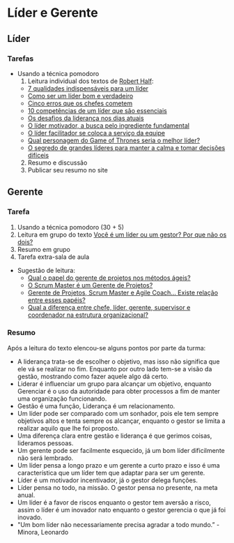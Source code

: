 # Líder e Gerente



## Líder

### Tarefas
- Usando a técnica pomodoro
  1. Leitura individual dos textos de [Robert Half](https://www.roberthalf.com.br):
    - [7 qualidades indispensáveis para um líder](https://www.roberthalf.com.br/blog/carreira/7-qualidades-indispensaveis-para-um-lider)
    - [Como ser um líder bom e verdadeiro](https://www.roberthalf.com.br/blog/carreira/como-ser-um-lider-bom-e-verdadeiro)
    - [Cinco erros que os chefes cometem](https://www.roberthalf.com.br/blog/dicas/cinco-erros-que-os-chefes-cometem)
    - [10 competências de um líder que são essenciais](https://www.roberthalf.com.br/blog/carreira/10-competencias-de-um-lider-que-sao-essenciais)
    - [Os desafios da liderança nos dias atuais](https://www.roberthalf.com.br/blog/carreira/os-desafios-da-lideranca-nos-dias-atuais)
    - [O líder motivador, a busca pelo ingrediente fundamental](https://www.roberthalf.com.br/blog/experts/o-lider-motivador-busca-pelo-ingrediente-fundamental)
    - [O líder facilitador se coloca a serviço da equipe](https://www.roberthalf.com.br/blog/carreira/o-lider-facilitador-se-coloca-servico-da-equipe)
    - [Qual personagem do Game of Thrones seria o melhor líder?](https://www.roberthalf.com.br/blog/carreira/qual-personagem-do-game-thrones-seria-o-melhor-lider)
    - [O segredo de grandes líderes para manter a calma e tomar decisões difíceis](https://www.roberthalf.com.br/blog/carreira/o-segredo-de-grandes-lideres-para-manter-calma-e-tomar-decisoes-dificeis)
  2. Resumo e discussão
  3. Publicar seu resumo no site



## Gerente

### Tarefa
1. Usando a técnica pomodoro (30 + 5)
  1. Leitura em grupo do texto [Você é um líder ou um gestor? Por que não os dois?](http://www.administradores.com.br/artigos/carreira/voce-e-um-lider-ou-um-gestor-por-que-nao-os-dois/96247/)
  2. Resumo em grupo
2. Tarefa extra-sala de aula

- Sugestão de leitura:
  - [Qual o papel do gerente de projetos nos métodos ágeis?](https://www.projectbuilder.com.br/blog/qual-o-papel-do-gerente-de-projetos-nos-metodos-ageis/)
  - [O Scrum Master é um Gerente de Projetos?](http://netproject.com.br/blog/o-scrum-master-e-um-gerente-de-projetos/)
  - [Gerente de Projetos, Scrum Master e Agile Coach… Existe relação entre esses papéis?](http://www.annelisegripp.com.br/gerente-de-projetos-scrum-master-e-agile-coach-qual-a-relacao-entre-esses-papeis/)
  - [Qual a diferença entre chefe, líder, gerente, supervisor e coordenador na estrutura organizacional?](https://www.treasy.com.br/blog/lider-chefe-gerente-coordenador-supervisor/)


### Resumo

Após a leitura do texto elencou-se alguns pontos por parte da turma:
- A liderança trata-se de escolher o objetivo, mas isso não significa que ele vá se realizar no fim. Enquanto por outro lado tem-se a visão da gestão, mostrando como fazer aquele algo dá certo.
- Liderar é influenciar um grupo para alcançar um objetivo, enquanto Gerenciar é o uso da autoridade para obter processos a fim de manter uma organização funcionando.
- Gestão é uma função, Liderança é um relacionamento.
- Um líder pode ser comparado com um sonhador, pois ele tem sempre objetivos altos e tenta sempre os alcançar, enquanto o gestor se limita a realizar aquilo que lhe foi proposto.
- Uma diferença clara entre gestão e liderança é que gerimos coisas, lideramos pessoas.
- Um gerente pode ser facilmente esquecido, já um bom líder dificilmente não será lembrado.
- Um líder pensa a longo prazo e um gerente a curto prazo e isso é uma característica que um líder tem que adaptar para ser um gerente.
- Líder é um motivador incentivador, já o gestor delega funções.
- Líder pensa no todo, na missão. O gestor pensa no presente, na meta anual.
- Um líder é a favor de riscos enquanto o gestor tem aversão a risco, assim o líder é um inovador nato enquanto o gestor gerencia o que já foi inovado.
- "Um bom líder não necessariamente precisa agradar a todo mundo.” - Minora, Leonardo